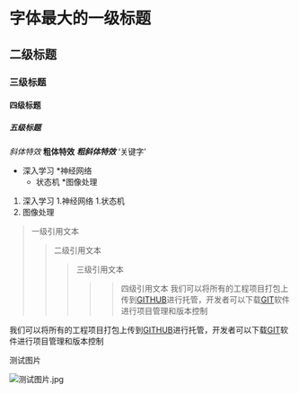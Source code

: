 # 字体最大的一级标题

## 二级标题

### 三级标题

#### 四级标题

##### 五级标题

*斜体特效*
**粗体特效**
***粗斜体特效***
‘关键字’

* 深入学习
  *神经网络
    * 状态机
*图像处理

1. 深入学习
   1.神经网络
      1.状态机
2. 图像处理

> 一级引用文本
>> 二级引用文本
>>> 三级引用文本
>>>>> 四级引用文本
我们可以将所有的工程项目打包上传到[GITHUB](https://www.github.com "GitHub官方网站")进行托管，开发者可以下载[GIT](https://www.git-scm.com/downloads "Git下载入口")软件进行项目管理和版本控制

我们可以将所有的工程项目打包上传到[GITHUB][1]进行托管，开发者可以下载[GIT][2]软件进行项目管理和版本控制

[1]:https://www.github.com "GitHub官方网站"
[2]:https://www.git-scm.com/downloads "Git下载入口"

测试图片

![测试图片.jpg](https://i.loli.net/2021/11/25/zdg2Pylmqf3V7rI.jpg:)

